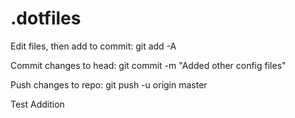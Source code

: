 # .dotfiles
Edit files, then add to commit:
git add -A

Commit changes to head:
git commit -m "Added other config files"

Push changes to repo:
git push -u origin master

Test Addition
